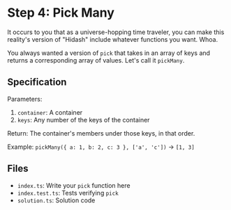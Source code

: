 # Step 4: Pick Many

It occurs to you that as a universe-hopping time traveler, you can make this reality's version of "Hidash" include whatever functions you want.
Whoa.

You always wanted a version of `pick` that takes in an array of keys and returns a corresponding array of values.
Let's call it `pickMany`.

## Specification

Parameters:

1. `container`: A container
2. `keys`: Any number of the keys of the container

Return: The container's members under those keys, in that order.

Example: `pickMany({ a: 1, b: 2, c: 3 }, ['a', 'c'])` -> `[1, 3]`

## Files

- `index.ts`: Write your `pick` function here
- `index.test.ts`: Tests verifying `pick`
- `solution.ts`: Solution code
